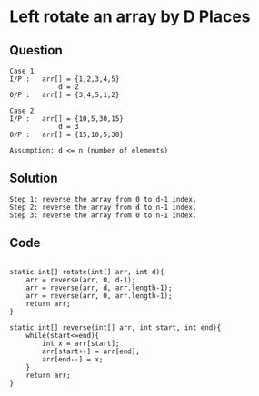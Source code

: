 # Left rotate an array by D Places

## Question

    Case 1
    I/P :   arr[] = {1,2,3,4,5}
                d = 2
    O/P :   arr[] = {3,4,5,1,2}

    Case 2
    I/P :   arr[] = {10,5,30,15}
                d = 3
    O/P :   arr[] = {15,10,5,30}

    Assumption: d <= n (number of elements)

## Solution

    Step 1: reverse the array from 0 to d-1 index.
    Step 2: reverse the array from d to n-1 index.
    Step 3: reverse the array from 0 to n-1 index.

## Code

```

static int[] rotate(int[] arr, int d){
    arr = reverse(arr, 0, d-1);
    arr = reverse(arr, d, arr.length-1);
    arr = reverse(arr, 0, arr.length-1);
    return arr;
}

static int[] reverse(int[] arr, int start, int end){
    while(start<=end){
        int x = arr[start];
        arr[start++] = arr[end];
        arr[end--] = x;
    }
    return arr;
}

```

